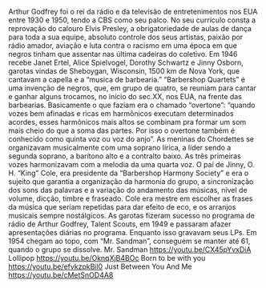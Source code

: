 
Arthur Godfrey foi o rei da rádio e da televisão de entretenimentos nos EUA entre 1930 e 1950, tendo a CBS como seu palco. No seu currículo consta a reprovação do calouro Elvis Presley, a obrigatoriedade de aulas de dança para toda a sua equipe, absoluto controle dos seus artistas, paixão por rádio amador, aviação e luta contra o racismo em uma época em que negros tinham que assentar nas última cadeiras do coletivo. Em 1946 recebe Janet Ertel, Alice Spielvogel, Dorothy Schwartz e Jinny Osborn, garotas vindas de Sheboygan, Wisconsin, 1500 km de Nova York, que cantavam a capella e a “musica de barbearia.” “Barbershop Quartets” é uma invenção de negros, que, em grupo de quatro, se reuniam para cantar e ganhar alguns trocamos, no início do sec.XX, nos EUA,  na frente das barbearias. Basicamente o que faziam era o chamado “overtone”: “quando vozes bem afinadas e ricas em harmônicos executam determinados acordes, esses harmônicos mais altos se combinam pra formar um som mais cheio do que a soma das partes. Por isso o overtone também é conhecido como quinta voz ou voz do anjo”.  As meninas do Chordettes se organizavam musicalmente com uma soprano lírica, a líder sendo a segunda soprano, a barítono alto e a contralto baixo. As  três primeiras vozes harmonizavam  com a melodia da uma quarta voz.  O pai de Jinny,  O. H. “King” Cole, era  presidente da “Barbershop Harmony Society” e era o sujeito que garantia a  organização da harmonia do grupo, a sincronização dos sons das palavras e a variação do andamento das músicas, nível de volume, dicção, timbre e fraseado. Cole era mestre em escolher as frases da música que seriam repetidas para dar efeito de eco, e os arranjos musicais sempre nostálgicos. As garotas fizeram sucesso no programa de rádio de Arthur Godfrey, Talent Scouts, em 1949 e passaram afazer apresentações diárias no programa. Enquanto isso gravavam seus LPs. Em 1954 chegam ao topo, com  “Mr. Sandman”, conseguem se manter até 61, quando o grupo se dissolve.
Mr. Sandman
 https://youtu.be/CX45pYvxDiA
 Lollipop
 https://youtu.be/OknqXjB4BOc
 Born to be with you
 https://youtu.be/efvkzpkBil0
 Just Between You And Me
 https://youtu.be/cMetSnOD4A8
